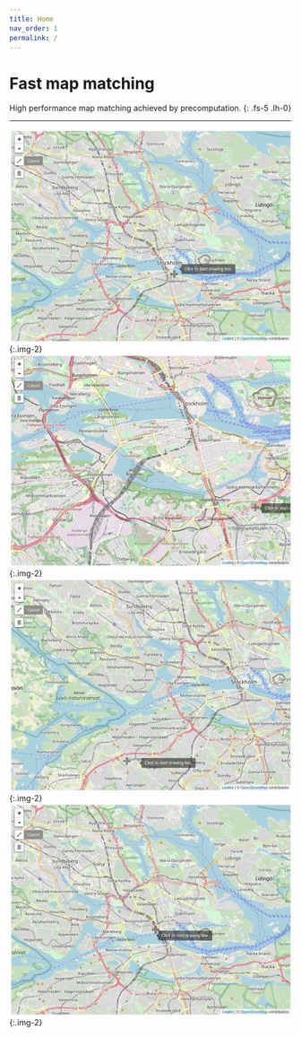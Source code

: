 ```yaml
---
title: Home
nav_order: 1
permalink: /
---
```


# Fast map matching

High performance map matching achieved by precomputation.
{: .fs-5 .lh-0}

---

![fmm output](/assets/images/demo1.gif){:.img-2}
![fmm output](/assets/images/demo2.gif){:.img-2}
![fmm output](/assets/images/demo3.gif){:.img-2}
![fmm output](/assets/images/demo4.gif){:.img-2}
